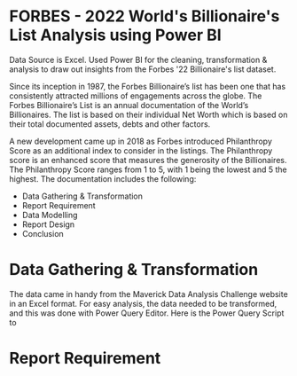 # FORBES - 2022 World's Billionaire's List Analysis using Power BI
Data Source is Excel. Used Power BI for the cleaning, transformation & analysis to draw out insights from the Forbes '22 Billionaire's list dataset. 

Since its inception in 1987, the Forbes Billionaire’s list has been one that has consistently attracted millions of engagements across the globe. The Forbes Billionaire’s List is an annual documentation of the World’s Billionaires. The list is based on their individual Net Worth which is based on their total documented assets, debts and other factors. 

A new development came up in 2018 as Forbes introduced Philanthropy Score as an additional index to consider in the listings. The Philanthropy score is an enhanced score that measures the generosity of the Billionaires. The Philanthropy Score ranges from 1 to 5, with 1 being the lowest and 5 the highest. The documentation includes the following:

- Data Gathering & Transformation
- Report Requirement
- Data Modelling
- Report Design
- Conclusion

# Data Gathering & Transformation
The data came in handy from the Maverick Data Analysis Challenge website in an Excel format. For easy analysis, the data needed to be transformed, and this was done with Power Query Editor. Here is the Power Query Script to 
# Report Requirement

